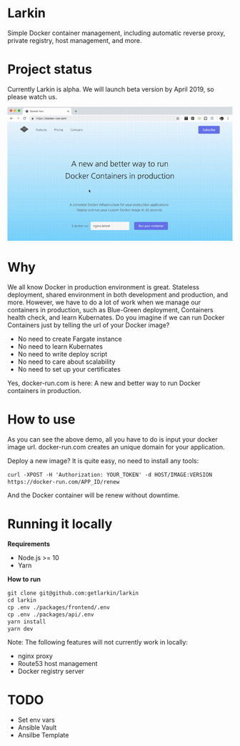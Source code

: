 # Larkin

Simple Docker container management, including automatic reverse proxy, private registry, host management, and more.

# Project status

Currently Larkin is alpha. We will launch beta version by April 2019, so please watch us.

![image](https://github.com/acro5piano/docker-run.com/blob/master/demo.gif)

# Why

We all know Docker in production environment is great. Stateless deployment, shared environment in both development and production, and more. However, we have to do a lot of work when we manage our containers in production, such as Blue-Green deployment, Containers health check, and learn Kubernates. Do you imagine if we can run Docker Containers just by telling the url of your Docker image?

- No need to create Fargate instance
- No need to learn Kubernates
- No need to write deploy script
- No need to care about scalability
- No need to set up your certificates

Yes, docker-run.com is here: A new and better way to run Docker containers in production.

# How to use

As you can see the above demo, all you have to do is input your docker image url. docker-run.com creates an unique domain for your application.

Deploy a new image? It is quite easy, no need to install any tools:

```
curl -XPOST -H 'Authorization: YOUR_TOKEN' -d HOST/IMAGE:VERSION https://docker-run.com/APP_ID/renew
```

And the Docker container will be renew without downtime.

# Running it locally

**Requirements**

- Node.js >= 10
- Yarn

**How to run**

```
git clone git@github.com:getlarkin/larkin
cd larkin
cp .env ./packages/frontend/.env
cp .env ./packages/api/.env
yarn install
yarn dev
```

Note: The following features will not currently work in locally:

- nginx proxy
- Route53 host management
- Docker registry server

# TODO

- Set env vars
- Ansible Vault
- Ansilbe Template
